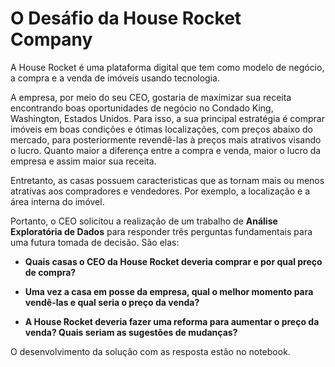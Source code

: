 # O Desáfio da House Rocket Company

A House Rocket é uma plataforma digital que tem como modelo de negócio, a compra e a venda de imóveis usando tecnologia.

A empresa, por meio do seu CEO, gostaria de maximizar sua receita encontrando boas oportunidades de negócio no Condado King, Washington, Estados Unidos. Para isso, a sua principal estratégia é comprar imóveis em boas condições e ótimas localizações, com preços abaixo do mercado, para posteriormente revendê-las à preços mais atrativos visando o lucro. Quanto maior a diferença entre a compra e venda, maior o lucro da empresa e assim maior sua receita.

Entretanto, as casas possuem caracteristicas que as tornam mais ou menos atrativas aos compradores e vendedores. Por exemplo, a localização e a área interna do imóvel.

Portanto, o CEO solicitou a realização de um trabalho de **Análise Exploratória de Dados** para responder três perguntas fundamentais para uma futura tomada de decisão. São elas:

- **Quais casas o CEO da House Rocket deveria comprar e por qual preço de compra?**


- **Uma vez a casa em posse da empresa, qual o melhor momento para vendê-las e qual seria o preço da venda?**


- **A House Rocket deveria fazer uma reforma para aumentar o preço da venda? Quais seriam as sugestões de mudanças?**


O desenvolvimento da solução com as resposta estão no notebook.
